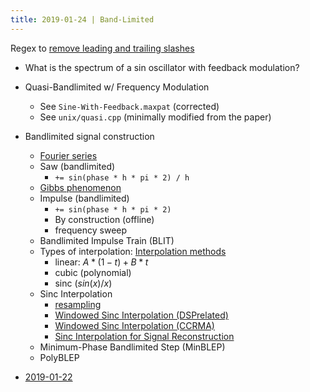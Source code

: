 ```yaml
---
title: 2019-01-24 | Band-Limited
---
```


Regex to [remove leading and trailing slashes](https://github.com/AlloSphere-Research-Group/allolib/blob/master/src/util/ui/al_Parameter.cpp#L157)

- What is the spectrum of a sin oscillator with feedback modulation?
- Quasi-Bandlimited w/ Frequency Modulation
  + See `Sine-With-Feedback.maxpat` (corrected)
  + See `unix/quasi.cpp` (minimally modified from the paper)
- Bandlimited signal construction
  + [Fourier series]
  + Saw (bandlimited)
    * `+= sin(phase * h * pi * 2) / h`
  + [Gibbs phenomenon]
  + Impulse (bandlimited)
    * `+= sin(phase * h * pi * 2)`
    * By construction (offline)
    * frequency sweep
  + Bandlimited Impulse Train (BLIT)
  + Types of interpolation: [Interpolation methods]
    * linear: $A*(1-t) + B*t$
    * cubic (polynomial)
    * sinc ($sin(x)/x$)
  + Sinc Interpolation
    + [resampling]
    * [Windowed Sinc Interpolation (DSPrelated)]
    * [Windowed Sinc Interpolation (CCRMA)]
    * [Sinc Interpolation for Signal Reconstruction]
  + Minimum-Phase Bandlimited Step (MinBLEP)
  + PolyBLEP


- [2019-01-22](2019-01-22.html)

[resampling]: https://ccrma.stanford.edu/~jos/resample/
[Fourier series]: https://en.wikipedia.org/wiki/Fourier_series
[Interpolation methods]: http://paulbourke.net/miscellaneous/interpolation/
[Windowed Sinc Interpolation (DSPrelated)]: https://www.dsprelated.com/freebooks/pasp/Windowed_Sinc_Interpolation.html
[Windowed Sinc Interpolation (CCRMA)]: https://ccrma.stanford.edu/~jos/pasp/Windowed_Sinc_Interpolation.html
[Sinc Interpolation for Signal Reconstruction]: https://demonstrations.wolfram.com/SincInterpolationForSignalReconstruction/
[bandwidth]: https://en.wikipedia.org/wiki/Bandwidth_(signal_processing)
[Gibbs phenomenon]: https://en.wikipedia.org/wiki/Gibbs_phenomenon
